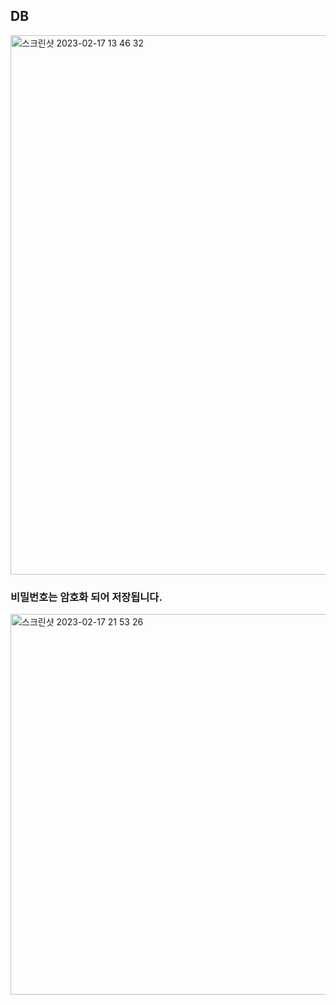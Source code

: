 ## DB

<img width="863" alt="스크린샷 2023-02-17 13 46 32" src="https://user-images.githubusercontent.com/69714701/219551722-9287faa3-af50-4b96-b1e5-0c0cda870f30.png">

### 비밀번호는 암호화 되어 저장됩니다.
<img width="609" alt="스크린샷 2023-02-17 21 53 26" src="https://user-images.githubusercontent.com/69714701/219658333-b8c263c3-d0fb-481b-8199-a99f56456ba2.png">
